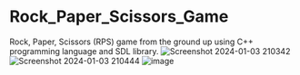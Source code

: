 # Rock_Paper_Scissors_Game
Rock, Paper, Scissors (RPS) game from the ground up using C++ programming language and SDL library.
![Screenshot 2024-01-03 210342](https://github.com/BigFlowDRS/Rock_Paper_Scissors_Game/assets/131903574/9212225c-13b2-4569-b963-c92338344f53)
![Screenshot 2024-01-03 210444](https://github.com/BigFlowDRS/Rock_Paper_Scissors_Game/assets/131903574/0b1b10a1-bf76-46d1-a431-973f9ed1b79c)
![image](https://github.com/BigFlowDRS/Rock_Paper_Scissors_Game/assets/131903574/a11dba1d-5259-40a6-817a-97c96b1ebbed)
